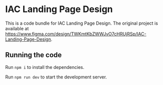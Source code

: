 
  # IAC Landing Page Design

  This is a code bundle for IAC Landing Page Design. The original project is available at https://www.figma.com/design/TWKmtKbZWWJvO7cHRUjRSp/IAC-Landing-Page-Design.

  ## Running the code

  Run `npm i` to install the dependencies.

  Run `npm run dev` to start the development server.
  